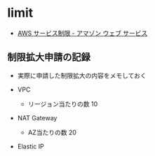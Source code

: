 # limit

* [AWS サービス制限 - アマゾン ウェブ サービス](https://docs.aws.amazon.com/ja_jp/general/latest/gr/aws_service_limits.html)

## 制限拡大申請の記録

* 実際に申請した制限拡大の内容をメモしておく

* VPC

    * リージョン当たりの数 10

* NAT Gateway

    * AZ当たりの数 20

* Elastic IP


